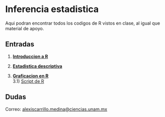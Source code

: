 # Inferencia estadistica 

Aqui podran encontrar todos los codigos de R vistos en clase, al igual que material de apoyo. 

## Entradas

1) [**Introduccion a R**](https://github.com/4-carrillo/Inferencia-estadistica/blob/main/Introduccion%20a%20R/Introducci%C3%B3n%20R.R)

2) [**Estadistica descriptiva**](https://github.com/4-carrillo/Inferencia-estadistica/blob/main/Estadistica%20descriptiva/Estad%C3%ADstica%20descriptiva.R)

3) [**Graficacion en R**](https://github.com/4-carrillo/Inferencia-estadistica/blob/main/Graficacion%20en%20R/graficacion%20en%20R/README.md)<br>
3.1) [Script de R](https://github.com/4-carrillo/Inferencia-estadistica/blob/main/Graficacion%20en%20R/graficacion.R)

## Dudas
Correo: alexiscarrillo.medina@ciencias.unam.mx
